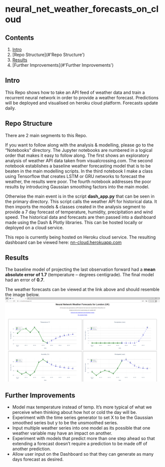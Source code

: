 # neural_net_weather_forecasts_on_cloud

## Contents

1.	[Intro](#Intro)
2.	[Repo Structure](#'Repo Structure')
3.	[Results](#Results)
4.	[Further Improvements](#'Further Improvements')

## Intro
This Repo shows how to take an API feed of weather data and train a recurrent neural network in order to provide a weather forecast. Predictions will be deployed and visualised on heroku cloud platform. Forecasts update daily.

## Repo Structure
There are 2 main segments to this Repo.

If you want to follow along with the analysis & modelling, please go to the “Notebooks” directory. The Jupyter notebooks are numbered in a logical order that makes it easy to follow along. The first shows an exploratory analysis of weather API data taken from visualcrossing.com. The second notebook establishes a baseline weather forecasting model that is to be beaten in the main modelling scripts. In the third notebook I make a class using Tensorflow that creates LSTM or GRU networks to forecast the weather, the results were poor. The fourth notebook addresses the poor results by introducing Gaussian smoothing factors into the main model.

Otherwise the main event is in the script **dash_app.py** that can be seen in the primary directory. This script calls the weather API for historical data. It then imports the models & classes created in the analysis segment to provide a 7 day forecast of temperature, humidity, precipitation and wind speed. The historical data and forecasts are then passed into a dashboard made using the Dash & Plotly libraries. This can be hosted locally or deployed on a cloud service. 

This repo is currently being hosted on Heroku cloud service. The resulting dashboard can be viewed here: 
[nn-cloud.herokuapp.com](nn-cloud.herokuapp.com "Title")

## Results
The baseline model of projecting the last observation forward had a **mean absolute error of 1.7** (temperature – degrees centigrade). The final model had an error of **0.7**.

The weather forecasts can be viewed at the link above and should resemble the image below.
![](Plotly/nn-cloud.png?raw=true)

## Further Improvements
- Model max temperature instead of temp. It’s more typical of what we perceive when thinking about how hot or cold the day will be.
- Experiment with the time series generator to set X to be the Gaussian smoothed series but y to be the unsmoothed series.
- Input multiple weather series into one model as its possible that one weather variable may have an impact on another.
- Experiment with models that predict more than one step ahead so that extending a forecast doesn’t require a prediction to be made off of another prediction.
- Allow user input on the Dashboard so that they can generate as many days forecast as desired.	
